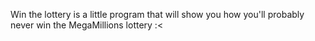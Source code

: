 Win the lottery is a little program that will show you how you'll probably never win the MegaMillions lottery :<